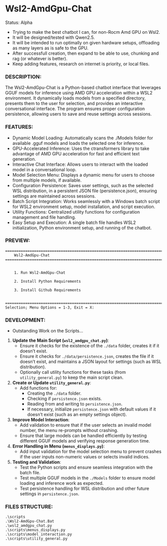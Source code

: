 # Wsl2-AmdGpu-Chat
Status: Alpha
- Trying to make the best chatbot I can, for non-Rocm Amd GPU on Wsl2.
- It will be designed/tested with Qwen2.5.
- It will be intended to run optimally on given hardware setups, offloading as many layers as is safe to the GPU.
- After successfull creation, then expand to be able to use, chunking and rag (or whatever is better).
- Keep adding features, research on internet is priority, or local files.

### DESCRIPTION:
The Wsl2-AmdGpu-Chat is a Python-based chatbot interface that leverages GGUF models for inference using AMD GPU acceleration within a WSL2 environment. It dynamically loads models from a specified directory, presents them to the user for selection, and provides an interactive conversational interface. The program ensures proper configuration persistence, allowing users to save and reuse settings across sessions.

### FEATURES:
- Dynamic Model Loading: Automatically scans the ./Models folder for available .gguf models and loads the selected one for inference.
- GPU-Accelerated Inference: Uses the ctransformers library to take advantage of AMD GPU acceleration for fast and efficient text generation.
- Interactive Chat Interface: Allows users to interact with the loaded model in a conversational loop.
- Model Selection Menu: Displays a dynamic menu for users to choose from multiple models, if available.
- Configuration Persistence: Saves user settings, such as the selected WSL distribution, in a persistent JSON file (persistence.json), ensuring settings are maintained across sessions.
- Batch Script Integration: Works seamlessly with a Windows batch script for WSL2 environment setup, model installation, and script execution.
- Utility Functions: Centralized utility functions for configuration management and file handling.
- Easy Setup and Execution: A single batch file handles WSL2 initialization, Python environment setup, and running of the chatbot.

### PREVIEW:
```
========================================================================================================================
    Wsl2-AmdGpu-Chat
========================================================================================================================


    1. Run Wsl2-AmdGpu-Chat

    2. Install Python Requirements

    3. Install Github Requirements


========================================================================================================================
Selection; Menu Options = 1-3, Exit = X: 
```

### DEVELOPMENT:
- Outstanding Work on the Scripts...
1. **Update the Main Script (`wsl2_amdgpu_chat.py`)**:
   - Ensure it checks for the existence of the `./data` folder, creates it if it doesn’t exist.
   - Ensure it checks for `./data/persistence.json`, creates the file if it doesn’t exist, and maintains a JSON layout for settings (such as WSL distribution).
   - Optionally call utility functions for these tasks (from `utility_general.py`) to keep the main script clean.
2. **Create or Update `utility_general.py`**:
   - Add functions for:
     - Creating the `./data` folder.
     - Checking if `persistence.json` exists.
     - Reading from and writing to `persistence.json`.
     - If necessary, initialize `persistence.json` with default values if it doesn’t exist (such as an empty settings object).
3. **Improve Model Interaction**:
   - Add validation to ensure that if the user selects an invalid model number, the menu re-prompts without crashing.
   - Ensure that large models can be handled efficiently by testing different GGUF models and verifying response generation time.
4. **Error Handling in Menu (`menus_displays.py`)**:
   - Add input validation for the model selection menu to prevent crashes if the user inputs non-numeric values or selects invalid indices.
5. **Testing and Validation**:
   - Test the Python scripts and ensure seamless integration with the batch file.
   - Test multiple GGUF models in the `./Models` folder to ensure model loading and inference work as expected.
   - Test persistence handling for WSL distribution and other future settings in `persistence.json`.

### FILES STRUCTURE:
```
.\scripts
.\Wsl2-AmdGpu-Chat.Bat
.\wsl2_amdgpu_chat.py
.\scripts\menus_displays.py
.\scripts\model_interaction.py
.\scripts\utility_general.py
```
